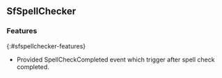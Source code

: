 ## SfSpellChecker

### Features
{:#sfspellchecker-features}

* Provided SpellCheckCompleted event which trigger after spell check completed.
